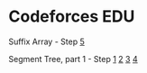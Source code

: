 # Codeforces EDU

Suffix Array - Step
[5](https://codeforces.com/edu/course/2/lesson/2/5/practice)

Segment Tree, part 1 - Step
[1](https://codeforces.com/edu/course/2/lesson/4/1/practice)
[2](https://codeforces.com/edu/course/2/lesson/4/2/practice)
[3](https://codeforces.com/edu/course/2/lesson/4/3/practice)
[4](https://codeforces.com/edu/course/2/lesson/4/4/practice)

